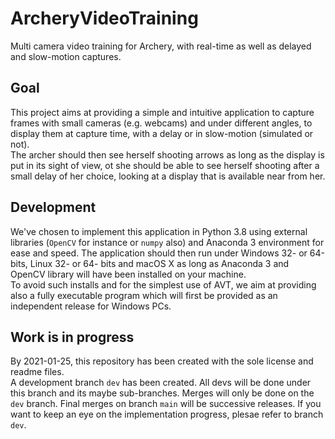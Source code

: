 # ArcheryVideoTraining
Multi camera video training for Archery, with real-time as well as delayed and slow-motion captures.

## Goal
This project aims at providing a simple and intuitive application to capture frames with small cameras (e.g. webcams) and under different angles, to display them at capture time, with a delay or in slow-motion (simulated or not).  
The archer should then see herself shooting arrows as long as the display is put in its sight of view, ot she should be able to see herself shooting after a small delay of her choice, looking at a display that is available near from her.

## Development
We've chosen to implement this application in Python 3.8 using external libraries (`OpenCV` for instance or `numpy` also) and Anaconda 3 environment for ease and speed. The application should then run under Windows 32- or 64-bits, Linux 32- or 64- bits and macOS X as long as Anaconda 3 and OpenCV library will have been installed on your machine.  
To avoid such installs and for the simplest use of AVT, we aim at providing also a fully executable program which will first be provided as an independent release for Windows PCs.

## Work is in progress
By 2021-01-25, this repository has been created with the sole license and readme files.  
A development branch `dev` has been created. All devs will be done under this branch and its maybe sub-branches. Merges will only be done on the `dev` branch. Final merges on branch `main` will be successive releases. 
If you want to keep an eye on the implementation progress, plesae refer to branch `dev`.
